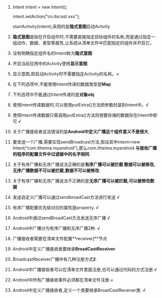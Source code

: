 1. Intent intent = new Intent();

   intent.setAction("cn.itscast.xxx");

   startActivity(intent);采用的是**隐式意图**启动Activity	

2. **隐式意图**是指在开启组件时,不需要直接指定目标组件的名称,而是通过指定一组动作、数据、类型等属性,让系统从清单文件中匹配指定的组件并开启它。	

3. 没有明确指定组件名的Intent称为**隐式意图**

4. 开启当前应用中的Activity使用**显示意图**

5. 显示意图,即启动Activity时不需要指定Activity的名称。×

6. 在下列选项中,不能使用Intent传递的数据类型是**Map**

7. 下列选项中不能通过Intent传递的是**对象obj**

8. 使用Intent传递数据时,可以使用putExtra()方法把参数封装到Intent中。√

9. 使用Intent传递数据只需调用putExtra()方法将想要存储的数据存在Intent中即可	√

10. 关于广播接收者说法错误的是**Android中定义广播这个组件意义不是很大**.

11. 要发送一个广播,需要实现sendBroadcast方法,假设其中intent=new Intent(“com.itheima.myandroid”),那么com.itheima.myandroid **与接收广播的程序的配置文件中过滤器中的名字相同**.

12. 关于有序广播和无序广播说法正确的是**有序广播可以被拦截 数据可以被修改,无序广播数据不可以被拦截,数据不可以被修改**.		

13. 关于有序广播和无序广播说法不正确的是**无序广播可以被拦截,可以被修改数据**

14. 发送自定义广播可以通过sendbroadCast方法进行发送	√

15. 有序广播配置优先级对应的属性是property.	√

16. Android中通过sendBroadCast方法发送无序广播	√

17. Android中广播分为有序广播和无序广播2种.	√

18. 广播接收者需要在清单文件配置**receiver]**节点	

19. Android中定义广播接收者要继承**BroadCastReceiver**.	

20. BroadcastReceiver广播中有几种注册方式**2**.

21. Android中广播接收者可以在清单文件里面注册,也可以通过代码的方式注册.√

22. Android中所有广播接收事件必须都在清单文件注册.×

23. Android中定义广播接收者,定义一个类要继承BroadCastReceiver类.	√

